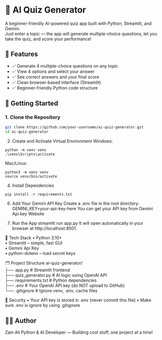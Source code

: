 # 🤖 AI Quiz Generator

A beginner-friendly AI-powered quiz app built with Python, Streamlit, and Gemini.  
Just enter a topic — the app will generate multiple-choice questions, let you take the quiz, and score your performance!

## 🧠 Features

- ✅ Generate 4 multiple-choice questions on any topic
- ✅ View 4 options and select your answer
- ✅ See correct answers and your final score
- ✅ Clean browser-based interface (Streamlit)
- ✅ Beginner-friendly Python code structure


## 🚀 Getting Started

### 1. Clone the Repository
```bash
git clone https://github.com/your-username/ai-quiz-generator.git
cd ai-quiz-generator
```

2. Create and Activate Virtual Environment
Windows:
```
python -m venv venv
.\venv\Scripts\activate
```
Mac/Linux:
```
python3 -m venv venv
source venv/bin/activate
```
4. Install Dependencies
```
pip install -r requirements.txt
```
6. Add Your Gemini API Key
Create a .env file in the root directory:
GEMINI_KEY=your-api-key-here
You can get your API key from Gemini Api key Website

5. Run the App
streamlit run app.py
It will open automatically in your browser at http://localhost:8501.

🧰 Tech Stack
•	Python 3.10+ <br>
•	Streamlit – simple, fast GUI<br>
•	Gemini Api Key <br>
•	python-dotenv – load secret keys <br>

🗂️ Project Structure
ai-quiz-generator/ <br>
├── app.py               # Streamlit frontend <br>
├── quiz_generator.py    # AI logic using OpenAI API <br>
├── requirements.txt     # Python dependencies <br>
├── .env                 # Your OpenAI API key (do NOT upload to GitHub) <br>
└── .gitignore           # Ignore venv, .env, cache files <br>

🔐 Security
•	Your API key is stored in .env (never commit this file)
•	Make sure .env is ignore by using .gitignore


## 🙋‍♂️ Author
Zain Ali
Python & AI Developer — Building cool stuff, one project at a time!

